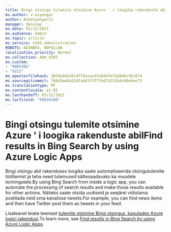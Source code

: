 ```yaml
---
title: Bingi otsingu tulemite otsimine Azure ' i loogika rakenduste abil
ms.author: v-aiyengar
author: AshaIyengar21
manager: dansimp
ms.date: 03/12/2021
ms.audience: Admin
ms.topic: article
ms.service: o365-administration
ROBOTS: NOINDEX, NOFOLLOW
localization_priority: Normal
ms.collection: Adm_O365
ms.custom:
- "9005302"
- "9212"
ms.openlocfilehash: 3859e8de3dc97701eac97a9447efa28d4c36c874
ms.sourcegitcommit: 74663ad4a32dfa643f377fbd74151bdcb0e6ee75
ms.translationtype: MT
ms.contentlocale: et-EE
ms.lasthandoff: 03/12/2021
ms.locfileid: "50816160"
---
```

# <a name="find-results-in-bing-search-by-using-azure-logic-apps"></a><span data-ttu-id="21a99-102">Bingi otsingu tulemite otsimine Azure ' i loogika rakenduste abil</span><span class="sxs-lookup"><span data-stu-id="21a99-102">Find results in Bing Search by using Azure Logic Apps</span></span>

<span data-ttu-id="21a99-103">Bingi otsingu abil rakenduses loogika saate automatiseerida otsingutulemite töötlemist ja teha need tulemused kättesaadavaks ka muudele toimingutele.</span><span class="sxs-lookup"><span data-stu-id="21a99-103">By using Bing Search from inside a logic app, you can automate the processing of search results and make those results available for other actions.</span></span> <span data-ttu-id="21a99-104">Näiteks saate otsida uudiseid ja seejärel vidistama postitada neid oma kanalisse tweets.</span><span class="sxs-lookup"><span data-stu-id="21a99-104">For example, you can find news items and then have Twitter post them as tweets in your feed.</span></span>

<span data-ttu-id="21a99-105">Lisateavet leiate teemast [tulemite otsimine Bingi otsingus, kasutades Azure logici rakendusi](https://go.microsoft.com/fwlink/?linkid=2151928).</span><span class="sxs-lookup"><span data-stu-id="21a99-105">To learn more, see [Find results in Bing Search by using Azure Logic Apps](https://go.microsoft.com/fwlink/?linkid=2151928).</span></span>